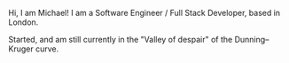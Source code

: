 Hi, I am Michael! I am a Software Engineer / Full Stack Developer, based in London.

Started, and am still currently in the "Valley of despair" of the Dunning–Kruger curve.
